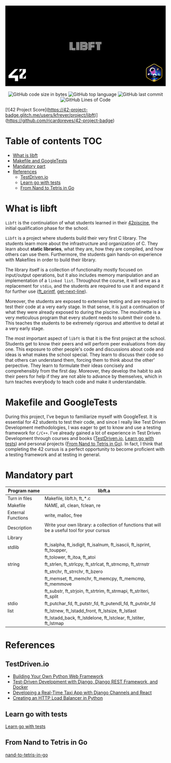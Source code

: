 ![](cover-libft-bonus.png)

<p align="center">
<img alt="GitHub code size in bytes" src="https://img.shields.io/github/languages/code-size/Keisn1/libft?color=blueviolet" />
<img alt="GitHub top language" src="https://img.shields.io/github/languages/top/Keisn1/libft?color=blue" />
<img alt="GitHub last commit" src="https://img.shields.io/github/last-commit/Keisn1/libft?color=brightgreen" />
<img alt="GitHub Lines of Code" src="https://tokei.rs/b1/github/Keisn1/libft?category=code" />
</p>

\[\!\[42 Project
Score\](<https://42-project-badge.glitch.me/users/kfreyer/project/libft>)\](<https://github.com/ricardoreves/42-project-badge>)

# Table of contents <span class="tag" data-tag-name="TOC"><span class="smallcaps">TOC</span></span>

  - [What is libft](#what-is-libft)
  - [Makefile and GoogleTests](#makefile-and-googletests)
  - [Mandatory part](#mandatory-part)
  - [References](#references)
      - [TestDriven.io](#testdrivenio)
      - [Learn go with tests](#learn-go-with-tests)
      - [From Nand to Tetris in Go](#from-nand-to-tetris-in-go)

# What is libft

`Libft` is the continuiation of what students learned in their
[42piscine](https://github.com/Keisn1/C-piscine-42), the initial
qualification phase for the school.

`Libft` is a project where students build their very first C library.
The students learn more about the infrastructure and organization of C.
They learn about **static libraries**, what they are, how they are
compiled, and how others can use them. Furthermore, the students gain
hands-on experience with Makefiles in order to build their library.

The library itself is a collection of functionality mostly focused on
input/output operations, but it also includes memory manipulation and an
implementation of a `linked list`. Throughout the course, it will serve
as a replacement for `stdio`, and the students are required to use it
and expand it for further use
([ft\_printf](https://github.com/Keisn1/ft_printf),
[get-next-line](https://github.com/Keisn1/get-next-line)).

Moreover, the students are exposed to extensive testing and are required
to test their code at a very early stage. In that sense, it is just a
continuation of what they were already exposed to during the piscine.
The moulinette is a very meticulous program that every student needs to
submit their code to. This teaches the students to be extremely rigorous
and attentive to detail at a very early stage.

The most important aspect of `libft` is that it is the first project at
the school. Students get to know their peers and will perform peer
evaluations from day one. This exposure to other people's code and
discussions about code and ideas is what makes the school special. They
learn to discuss their code so that others can understand them, forcing
them to think about the other' perpective. They learn to formulate their
ideas concisely and comprehensibly from the first day. Moreover, they
develop the habit to ask their peers for help if they are not able to
advance by themselves, which in turn teaches everybody to teach code and
make it understandable.

# Makefile and GoogleTests

During this project, I've begun to familiarize myself with GoogleTest.
It is essential for 42 students to test their code, and since I really
like Test Driven Development methodologies, I was eager to get to know
and use a testing framework for `C/C++`. I've already gained a lot of
experience in Test Driven Development through courses and books
([TestDriven.io](#testdrivenio), [Learn go with
tests](#learn-go-with-tests)) and personal projects ([From Nand to
Tetris in Go](#from-nand-to-tetris-in-go)). In fact, I think that
completing the 42 cursus is a perfect opportunity to become proficient
with a testing framework and at testing in general.

# Mandatory part

| **Program name**   | libft.a                                                                                      |
| ------------------ | -------------------------------------------------------------------------------------------- |
| Turn in files      | Makefile, libft.h, ft\_\*.c                                                                  |
| Makefile           | <span class="underline">NAME</span>, all, clean, fclean, re                                  |
| External Functions | write, malloc, free                                                                          |
| Description        | Write your own library: a collection of functions that will be a useful tool for your cursus |
| Library            |                                                                                              |
| stdlib             | ft\_isalpha, ft\_isdigit, ft\_isalnum, ft\_isascii, ft\_isprint, ft\_toupper,                |
|                    | ft\_tolower, ft\_itoa, ft\_atoi                                                              |
| string             | ft\_strlen, ft\_strlcpy, ft\_strlcat, ft\_strncmp, ft\_strnstr                               |
|                    | ft\_strchr, ft\_strrchr, ft\_bzero                                                           |
|                    | ft\_memset, ft\_memchr, ft\_memcpy, ft\_memcmp, ft\_memmove                                  |
|                    | ft\_substr, ft\_strjoin, ft\_strtrim, ft\_strmapi, ft\_striteri, ft\_split                   |
| stdio              | ft\_putchar\_fd, ft\_putstr\_fd, ft\_putendl\_fd, ft\_putnbr\_fd                             |
| list               | ft\_lstnew, ft\_lstadd\_front, ft\_lstsize, ft\_lstlast                                      |
|                    | ft\_lstadd\_back, ft\_lstdelone, ft\_lstclear, ft\_lstiter, ft\_lstmap                       |

# References

## TestDriven.io

  - [Building Your Own Python Web
    Framework](https://testdriven.io/courses/python-web-framework/)
  - [Test-Driven Development with Django, Django REST Framework, and
    Docker](https://testdriven.io/courses/tdd-django/)
  - [Developing a Real-Time Taxi App with Django Channels and
    React](https://testdriven.io/courses/taxi-react/)
  - [Creating an HTTP Load Balancer in
    Python](https://testdriven.io/courses/http-load-balancer/)

## Learn go with tests

[Learn go with tests](https://quii.gitbook.io/learn-go-with-tests)

## From Nand to Tetris in Go

[nand-to-tetris-in-go](https://github.com/Keisn1/nand-to-tetris-in-go)
